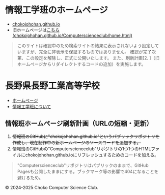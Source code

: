 # 情報工学班のホームページ
- [chokojohohan.github.io](https://chokojohohan.github.io/)  
- 旧ホームページは[こちら(chokojohohan.github.io/Computerscienceclub/home.html)](https://chokojohohan.github.io/Computerscienceclub/home.html)
> このサイトは確認中のため検索サイトの結果に表示されないよう設定していますが、完全に非表示を保証するものではありません。
> 確認が完了次第、この設定を解除し、正式に公開いたします。
> また、刷新計画[2. ]（旧ホームページからリダイレクトするコードの追加）を実施します。

# 長野県長野工業高等学校
- [ホームページ](https://www.nagano-c.ed.jp/choko/)
- [情報工学班について](https://www.nagano-c.ed.jp/choko/index.php/school-life/club/jouhouhan/)

## 情報班ホームページ刷新計画（URLの短縮・更新）
1. <s>情報班のGitHubに"chokojohohan.github.io"というパブリックリポジトリを作成し、現在制作中の新ホームページのソースコードを追加する。</s>
2. 情報班のGitHubの"Computerscienceclub"リポジトリの1つ1つのHTMLファイルにchokojohohan.github.ioにリフレッシュするためのコードを加える。
> "Computerscienceclub"リポジトリはパブリックのままで、GitHub Pagesも公開したままにする。ブックマーク等の影響で404になることを避けるため。

&copy; 2024-2025 Choko Computer Science Club.
